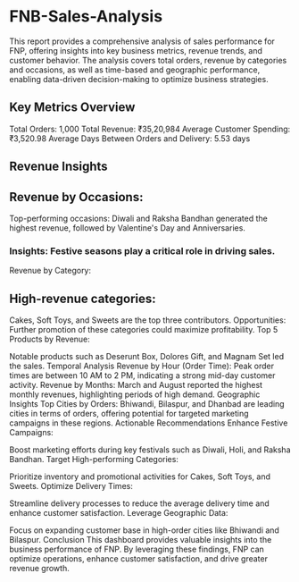 # FNB-Sales-Analysis
This report provides a comprehensive analysis of sales performance for FNP, offering insights into key business metrics, revenue trends, and customer behavior. The analysis covers total orders, revenue by categories and occasions, as well as time-based and geographic performance, enabling data-driven decision-making to optimize business strategies.

## Key Metrics Overview
Total Orders: 1,000
Total Revenue: ₹35,20,984
Average Customer Spending: ₹3,520.98
Average Days Between Orders and Delivery: 5.53 days

## Revenue Insights
## Revenue by Occasions:
Top-performing occasions: Diwali and Raksha Bandhan generated the highest revenue, followed by Valentine's Day and Anniversaries.
### Insights: Festive seasons play a critical role in driving sales.
Revenue by Category:
## High-revenue categories: 
Cakes, Soft Toys, and Sweets are the top three contributors.
Opportunities: Further promotion of these categories could maximize profitability.
Top 5 Products by Revenue:

Notable products such as Deserunt Box, Dolores Gift, and Magnam Set led the sales.
Temporal Analysis
Revenue by Hour (Order Time):
Peak order times are between 10 AM to 2 PM, indicating a strong mid-day customer activity.
Revenue by Months:
March and August reported the highest monthly revenues, highlighting periods of high demand.
Geographic Insights
Top Cities by Orders:
Bhiwandi, Bilaspur, and Dhanbad are leading cities in terms of orders, offering potential for targeted marketing campaigns in these regions.
Actionable Recommendations
Enhance Festive Campaigns:

Boost marketing efforts during key festivals such as Diwali, Holi, and Raksha Bandhan.
Target High-performing Categories:

Prioritize inventory and promotional activities for Cakes, Soft Toys, and Sweets.
Optimize Delivery Times:

Streamline delivery processes to reduce the average delivery time and enhance customer satisfaction.
Leverage Geographic Data:

Focus on expanding customer base in high-order cities like Bhiwandi and Bilaspur.
Conclusion
This dashboard provides valuable insights into the business performance of FNP. By leveraging these findings, FNP can optimize operations, enhance customer satisfaction, and drive greater revenue growth.
